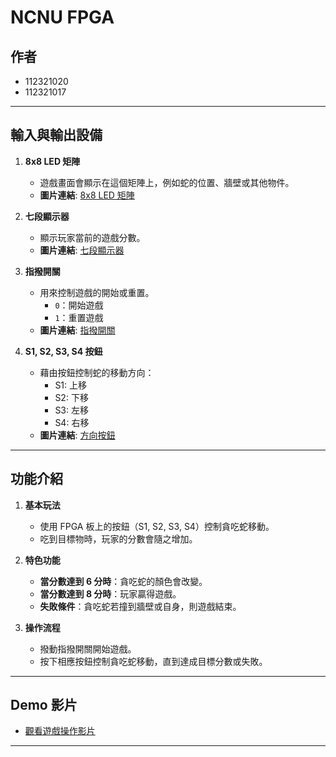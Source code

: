 
# NCNU FPGA 
## 作者
- 112321020
- 112321017

---

## 輸入與輸出設備
1. **8x8 LED 矩陣**
   - 遊戲畫面會顯示在這個矩陣上，例如蛇的位置、牆壁或其他物件。
   - **圖片連結**: [8x8 LED 矩陣](https://github.com/benny7431/final-project-ncnu-2024/blob/main/732.jpg)

2. **七段顯示器**
   - 顯示玩家當前的遊戲分數。
   - **圖片連結**: [七段顯示器](https://github.com/benny7431/final-project-ncnu-2024/blob/main/012.jpg)

3. **指撥開關**
   - 用來控制遊戲的開始或重置。
     - `0`：開始遊戲
     - `1`：重置遊戲
   - **圖片連結**: [指撥開關](https://github.com/benny7431/final-project-ncnu-2024/blob/main/458.jpg)

4. **S1, S2, S3, S4 按鈕**
   - 藉由按鈕控制蛇的移動方向：
     - S1: 上移
     - S2: 下移
     - S3: 左移
     - S4: 右移
   - **圖片連結**: [方向按鈕](https://github.com/benny7431/final-project-ncnu-2024/blob/main/854.jpg)

---

## 功能介紹
1. **基本玩法**
   - 使用 FPGA 板上的按鈕（S1, S2, S3, S4）控制貪吃蛇移動。
   - 吃到目標物時，玩家的分數會隨之增加。

2. **特色功能**
   - **當分數達到 6 分時**：貪吃蛇的顏色會改變。
   - **當分數達到 8 分時**：玩家贏得遊戲。
   - **失敗條件**：貪吃蛇若撞到牆壁或自身，則遊戲結束。

3. **操作流程**
   - 撥動指撥開關開始遊戲。
   - 按下相應按鈕控制貪吃蛇移動，直到達成目標分數或失敗。

---

## Demo 影片
- [觀看遊戲操作影片]()

---
